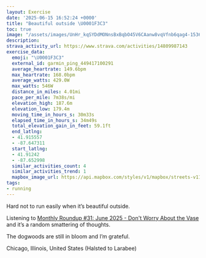 ```yaml
---
layout: Exercise
date: '2025-06-15 16:52:24 +0000'
title: "Beautiful outside \U0001F3C3"
toc: true
image: "/assets/images/UnHr_kqSYDdMONnsBxBqbO45V6CAanw8vqVfnb6qag4-1536x2048.jpg.jpeg"
description:
strava_activity_url: https://www.strava.com/activities/14809987143
exercise_data:
  emoji: "\U0001F3C3"
  external_id: garmin_ping_449417100291
  average_heartrate: 149.6bpm
  max_heartrate: 168.0bpm
  average_watts: 429.0W
  max_watts: 546W
  distance_in_miles: 4.01mi
  pace_per_mile: 7m38s/mi
  elevation_high: 187.6m
  elevation_low: 179.4m
  moving_time_in_hours_s: 30m33s
  elapsed_time_in_hours_s: 34m49s
  total_elevation_gain_in_feet: 59.1ft
  end_latlng:
  - 41.915557
  - -87.647311
  start_latlng:
  - 41.91242
  - -87.652998
  similar_activities_count: 4
  similar_activities_trend: 1
  mapbox_image_url: https://api.mapbox.com/styles/v1/mapbox/streets-v11/static/path-5+787af2-1.0(sgy~Frk~uOCaBBk%40IcE%3F%7B%40Eu%40DuAGSGCG%3FCECc%40%3FgDImE%3FwCCkA%40%5BCw%40%40cCCaA%3Fa%40Ei%40EI%7BALKGAGF_AGaDBi%40IgA%3Fi%40GkA%40s%40Ac%40BiA%3Fe%40Qs%40Eq%40DaBA%7D%40EO%3FWAAE%3FoAHk%40%3F%7D%40LaADaAAICIMC%5DKUCc%40%3FcC%40YEaABu%40%3F_%40FO%5EqASe%40EuDAKM_%40E%5BEiAMmA%40OLSb%40%5BN%5BBy%40A_%40VcA%3Fi%40Dk%40Qu%40Eq%40BWh%40e%40%5CoAdAm%40b%40e%40N%5BLc%40XmBEeA%40%5B%40uCGu%40Ky%40%40EDB%3FEQmAOm%40Mo%40g%40%5DqCtB%7D%40j%40%7B%40%5CgB%7C%40%7BDnAa%40FcCj%40u%40RQ%40_C%5EgALw%40Rq%40%3F%5DHa%40DwBd%40kA%5C_%40DqBd%40YDgCj%40q%40D_%40HaAFw%40KYIy%40e%40iBuAUEIFQ%60%40Bj%40Ol%40EVAf%40Dt%40TpA%40PFXAF%3FN%60%40%7CDJ%7CAChBTdBCRQv%40C%5C%40d%40J%7C%40%40nBIVIx%40DNh%40dALfAAjBDv%40%3FlCBt%40%3FZBn%40%3Fl%40HlBH%5EL%5CEbAMv%40InC%3Fz%40%40%5CEfBF%60CEzBB%7C%40BDD%40V%40v%40K~A%40l%40Gf%40DhDItAH%7CAG~%40Kn%40j%40D%3FRUBAFLKvB%40zCBjAAnED%60A%3FVBNPTPJj%40%3Ff%40Eb%40WPEfAFjBSd%40%3FlDGX%3Fl%40Nl%40Bv%40R),pin-s-s+e5b22e(-87.6513,41.9137),pin-s-f+89ae00(-87.64742000000003,41.91803999999998)/auto/800x800?access_token=pk.eyJ1Ijoiam9zaGJlY2ttYW4iLCJhIjoiY205eWR2aDd1MWZ6djJrbXc4a3M0bWZleiJ9.XiG9OWkNcZk2QzjJbxLB4A
tags:
- running
---
```


Hard not to run easily when it’s beautiful outside. 

Listening to [Monthly Roundup #31: June 2025 - Don't Worry About the Vase](https://thezvi.wordpress.com/2025/06/13/monthly-roundup-31-june-2025/) and it’s a random smattering of thoughts. 

The dogwoods are still in bloom and I’m grateful.

Chicago, Illinois, United States (Halsted to Larabee)
